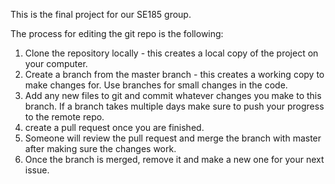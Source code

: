 This is the final project for our SE185 group.

The process for editing the git repo is the following:

1. Clone the repository locally - this creates a local copy of the project on your computer.
2. Create a branch from the master branch - this creates a working copy to make changes for. Use branches for small changes in the code.
3. Add any new files to git and commit whatever changes you make to this branch. If a branch takes multiple days make sure to push your progress to the remote repo.
4.  create a pull request once you are finished.
5. Someone will review the pull request and merge the branch with master after making sure the changes work.
6. Once the branch is merged, remove it and make a new one for your next issue.